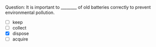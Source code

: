 Question: It is important to ________ of old batteries correctly to prevent environmental pollution.  
- [ ] keep  
- [ ] collect  
- [x] dispose  
- [ ] acquire  